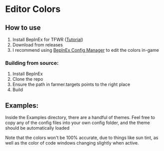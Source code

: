 # Editor Colors
## How to use
1. Install BepInEx for TFWR ([Tutorial](https://docs.bepinex.dev/articles/user_guide/installation/index.html))
2. Download from releases
3. I recommend using [BepInEx Config Manager](https://github.com/BepInEx/BepInEx.ConfigurationManager) to edit the colors in-game

### Building from source:
1. Install BepInEx
2. Clone the repo
3. Ensure the path in farmer.targets points to the right place
4. Build

## Examples:
Inside the Examples directory, there are a handful of themes. Feel free to copy any of the config files into your own config folder, and the theme should be automatically loaded

Note that the colors won't be 100% accurate, due to things like sun tint, as well as the color of code windows changing slightly when active.

